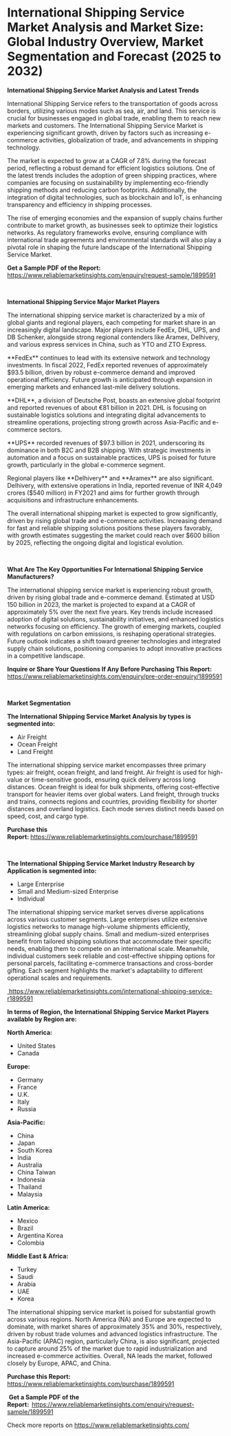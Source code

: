 <p><h1>International Shipping Service Market Analysis and Market Size: Global Industry Overview, Market Segmentation and Forecast (2025 to 2032)</h1></p><p><strong>International Shipping Service Market Analysis and Latest Trends</strong></p>
<p><p>International Shipping Service refers to the transportation of goods across borders, utilizing various modes such as sea, air, and land. This service is crucial for businesses engaged in global trade, enabling them to reach new markets and customers. The International Shipping Service Market is experiencing significant growth, driven by factors such as increasing e-commerce activities, globalization of trade, and advancements in shipping technology.</p><p>The market is expected to grow at a CAGR of 7.8% during the forecast period, reflecting a robust demand for efficient logistics solutions. One of the latest trends includes the adoption of green shipping practices, where companies are focusing on sustainability by implementing eco-friendly shipping methods and reducing carbon footprints. Additionally, the integration of digital technologies, such as blockchain and IoT, is enhancing transparency and efficiency in shipping processes.</p><p>The rise of emerging economies and the expansion of supply chains further contribute to market growth, as businesses seek to optimize their logistics networks. As regulatory frameworks evolve, ensuring compliance with international trade agreements and environmental standards will also play a pivotal role in shaping the future landscape of the International Shipping Service Market.</p></p>
<p><strong>Get a Sample PDF of the Report:&nbsp;</strong> <a href="https://www.reliablemarketinsights.com/enquiry/request-sample/1899591?utm_campaign=2993&utm_medium=2&utm_source=Github&utm_content=ia&utm_term=10032025&utm_id=international-shipping-service">https://www.reliablemarketinsights.com/enquiry/request-sample/1899591</a></p>
<p>&nbsp;</p>
<p><strong>International Shipping Service Major Market Players</strong></p>
<p><p>The international shipping service market is characterized by a mix of global giants and regional players, each competing for market share in an increasingly digital landscape. Major players include FedEx, DHL, UPS, and DB Schenker, alongside strong regional contenders like Aramex, Delhivery, and various express services in China, such as YTO and ZTO Express.</p><p>**FedEx** continues to lead with its extensive network and technology investments. In fiscal 2022, FedEx reported revenues of approximately $93.5 billion, driven by robust e-commerce demand and improved operational efficiency. Future growth is anticipated through expansion in emerging markets and enhanced last-mile delivery solutions.</p><p>**DHL**, a division of Deutsche Post, boasts an extensive global footprint and reported revenues of about €81 billion in 2021. DHL is focusing on sustainable logistics solutions and integrating digital advancements to streamline operations, projecting strong growth across Asia-Pacific and e-commerce sectors.</p><p>**UPS** recorded revenues of $97.3 billion in 2021, underscoring its dominance in both B2C and B2B shipping. With strategic investments in automation and a focus on sustainable practices, UPS is poised for future growth, particularly in the global e-commerce segment.</p><p>Regional players like **Delhivery** and **Aramex** are also significant. Delhivery, with extensive operations in India, reported revenue of INR 4,049 crores ($540 million) in FY2021 and aims for further growth through acquisitions and infrastructure enhancements.</p><p>The overall international shipping market is expected to grow significantly, driven by rising global trade and e-commerce activities. Increasing demand for fast and reliable shipping solutions positions these players favorably, with growth estimates suggesting the market could reach over $600 billion by 2025, reflecting the ongoing digital and logistical evolution.</p></p>
<p>&nbsp;</p>
<p><strong>What Are The Key Opportunities For International Shipping Service Manufacturers?</strong></p>
<p><p>The international shipping service market is experiencing robust growth, driven by rising global trade and e-commerce demand. Estimated at USD 150 billion in 2023, the market is projected to expand at a CAGR of approximately 5% over the next five years. Key trends include increased adoption of digital solutions, sustainability initiatives, and enhanced logistics networks focusing on efficiency. The growth of emerging markets, coupled with regulations on carbon emissions, is reshaping operational strategies. Future outlook indicates a shift toward greener technologies and integrated supply chain solutions, positioning companies to adopt innovative practices in a competitive landscape.</p></p>
<p><strong>Inquire or Share Your Questions If Any Before Purchasing This Report:</strong> <a href="https://www.reliablemarketinsights.com/enquiry/pre-order-enquiry/1899591?utm_campaign=2993&utm_medium=2&utm_source=Github&utm_content=ia&utm_term=10032025&utm_id=international-shipping-service">https://www.reliablemarketinsights.com/enquiry/pre-order-enquiry/1899591</a></p>
<p>&nbsp;</p>
<p><strong>Market Segmentation</strong></p>
<p><strong>The International Shipping Service Market Analysis by types is segmented into:</strong></p>
<p><ul><li>Air Freight</li><li>Ocean Freight</li><li>Land Freight</li></ul></p>
<p><p>The international shipping service market encompasses three primary types: air freight, ocean freight, and land freight. Air freight is used for high-value or time-sensitive goods, ensuring quick delivery across long distances. Ocean freight is ideal for bulk shipments, offering cost-effective transport for heavier items over global waters. Land freight, through trucks and trains, connects regions and countries, providing flexibility for shorter distances and overland logistics. Each mode serves distinct needs based on speed, cost, and cargo type.</p></p>
<p><strong>Purchase this Report:&nbsp;</strong><a href="https://www.reliablemarketinsights.com/purchase/1899591?utm_campaign=2993&utm_medium=2&utm_source=Github&utm_content=ia&utm_term=10032025&utm_id=international-shipping-service">https://www.reliablemarketinsights.com/purchase/1899591</a></p>
<p>&nbsp;</p>
<p><strong>The International Shipping Service Market Industry Research by Application is segmented into:</strong></p>
<p><ul><li>Large Enterprise</li><li>Small and Medium-sized Enterprise</li><li>Individual</li></ul></p>
<p><p>The international shipping service market serves diverse applications across various customer segments. Large enterprises utilize extensive logistics networks to manage high-volume shipments efficiently, streamlining global supply chains. Small and medium-sized enterprises benefit from tailored shipping solutions that accommodate their specific needs, enabling them to compete on an international scale. Meanwhile, individual customers seek reliable and cost-effective shipping options for personal parcels, facilitating e-commerce transactions and cross-border gifting. Each segment highlights the market's adaptability to different operational scales and requirements.</p></p>
<p><a href="https://www.reliablemarketinsights.com/international-shipping-service-r1899591?utm_campaign=2993&utm_medium=2&utm_source=Github&utm_content=ia&utm_term=10032025&utm_id=international-shipping-service">&nbsp;https://www.reliablemarketinsights.com/international-shipping-service-r1899591</a></p>
<p><strong>In terms of Region, the International Shipping Service Market Players available by Region are:</strong></p>
<p>
    <p> <strong> North America: </strong>
        <ul>
            <li>United States</li>
            <li>Canada</li>
        </ul>
        </p> 
    <p> <strong> Europe: </strong>
        <ul>
            <li>Germany</li>
            <li>France</li>
            <li>U.K.</li>
            <li>Italy</li>
            <li>Russia</li>
        </ul>
        </p> 
    <p> <strong> Asia-Pacific: </strong>
        <ul>
            <li>China</li>
            <li>Japan</li>
            <li>South Korea</li>
            <li>India</li>
            <li>Australia</li>
            <li>China Taiwan</li>
            <li>Indonesia</li>
            <li>Thailand</li>
            <li>Malaysia</li>
        </ul>
        </p> 
    <p> <strong> Latin America: </strong>
        <ul>
            <li>Mexico</li>
            <li>Brazil</li>
            <li>Argentina Korea</li>
            <li>Colombia</li>
        </ul>
        </p> 
    <p> <strong> Middle East & Africa: </strong>
        <ul>
            <li>Turkey</li>
            <li>Saudi</li>
            <li>Arabia</li>
            <li>UAE</li>
            <li>Korea</li>
        </ul>
    </p>
    </p>
<p><p>The international shipping service market is poised for substantial growth across various regions. North America (NA) and Europe are expected to dominate, with market shares of approximately 35% and 30%, respectively, driven by robust trade volumes and advanced logistics infrastructure. The Asia-Pacific (APAC) region, particularly China, is also significant, projected to capture around 25% of the market due to rapid industrialization and increased e-commerce activities. Overall, NA leads the market, followed closely by Europe, APAC, and China.</p></p>
<p><strong>Purchase this Report: </strong><a href="https://www.reliablemarketinsights.com/purchase/1899591?utm_campaign=2993&utm_medium=2&utm_source=Github&utm_content=ia&utm_term=10032025&utm_id=international-shipping-service">https://www.reliablemarketinsights.com/purchase/1899591</a></p>
<p>&nbsp;<strong>Get a Sample PDF of the Report:&nbsp;&nbsp;</strong><a href="https://www.reliablemarketinsights.com/enquiry/request-sample/1899591?utm_campaign=2993&utm_medium=2&utm_source=Github&utm_content=ia&utm_term=10032025&utm_id=international-shipping-service">https://www.reliablemarketinsights.com/enquiry/request-sample/1899591</a></p>
<p><strong></strong></p>
<p>Check more reports on <a href="https://www.reliablemarketinsights.com/?utm_campaign=2993&utm_medium=2&utm_source=Github&utm_content=ia&utm_term=10032025&utm_id=international-shipping-service">https://www.reliablemarketinsights.com/</a></p>